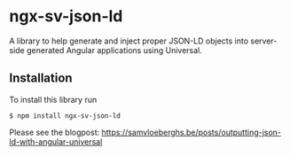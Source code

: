 # ngx-sv-json-ld

A library to help generate and inject proper JSON-LD objects into server-side generated Angular applications using Universal.

## Installation

To install this library run

```
$ npm install ngx-sv-json-ld
```

Please see the blogpost:
https://samvloeberghs.be/posts/outputting-json-ld-with-angular-universal

